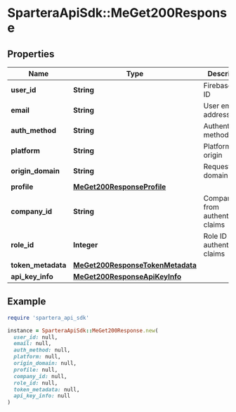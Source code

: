 # SparteraApiSdk::MeGet200Response

## Properties

| Name | Type | Description | Notes |
| ---- | ---- | ----------- | ----- |
| **user_id** | **String** | Firebase user ID |  |
| **email** | **String** | User email address | [optional] |
| **auth_method** | **String** | Authentication method used |  |
| **platform** | **String** | Platform origin | [optional] |
| **origin_domain** | **String** | Request origin domain | [optional] |
| **profile** | [**MeGet200ResponseProfile**](MeGet200ResponseProfile.md) |  |  |
| **company_id** | **String** | Company ID from authentication claims |  |
| **role_id** | **Integer** | Role ID from authentication claims |  |
| **token_metadata** | [**MeGet200ResponseTokenMetadata**](MeGet200ResponseTokenMetadata.md) |  | [optional] |
| **api_key_info** | [**MeGet200ResponseApiKeyInfo**](MeGet200ResponseApiKeyInfo.md) |  | [optional] |

## Example

```ruby
require 'spartera_api_sdk'

instance = SparteraApiSdk::MeGet200Response.new(
  user_id: null,
  email: null,
  auth_method: null,
  platform: null,
  origin_domain: null,
  profile: null,
  company_id: null,
  role_id: null,
  token_metadata: null,
  api_key_info: null
)
```

